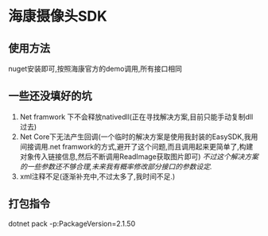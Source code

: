 # 海康摄像头SDK

## 使用方法

nuget安装即可,按照海康官方的demo调用,所有接口相同

## 一些还没填好的坑

1. Net framwork 下不会释放nativedll(正在寻找解决方案,目前只能手动复制dll过去)
2. Net Core下无法产生回调(一个临时的解决方案是使用我封装的EasySDK,我用间接调用.net framwork的方式,避开了这个问题,而且调用起来更简单了,构建对象传入链接信息,然后不断调用ReadImage获取图片即可)
*不过这个解决方案的一些参数还不够合理,未来我有概率修改部分接口的参数设定.*
3. xml注释不足(逐渐补充中,不过太多了,我时间不足.)

## 打包指令

dotnet pack -p:PackageVersion=2.1.50

<!--  -p:NuspecFile=~/projects/app1/project.nuspec -p:NuspecBasePath=~/projects/app1/nuget -->

